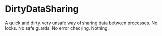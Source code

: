 # DirtyDataSharing
A quick and dirty, very unsafe way of sharing data between processes. No locks. No safe guards. No error checking. Nothing.
